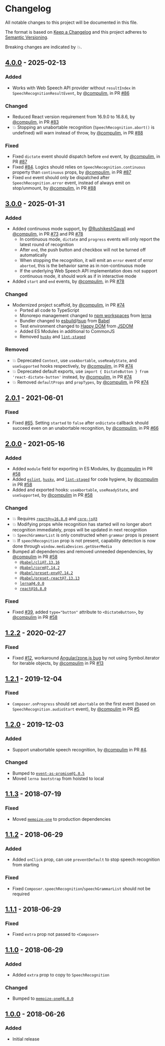 # Changelog

All notable changes to this project will be documented in this file.

The format is based on [Keep a Changelog](http://keepachangelog.com/en/1.0.0/)
and this project adheres to [Semantic Versioning](http://semver.org/spec/v2.0.0.html).

Breaking changes are indicated by 💥.

## [4.0.0] - 2025-02-13

### Added

- Works with Web Speech API provider without `resultIndex` in `SpeechRecognitionResultEvent`, by [@compulim](https://github.com/compulim), in PR [#86](https://github.com/compulim/react-dictate-button/pull/86)

### Changed

- Reduced React version requirement from 16.9.0 to 16.8.6, by [@compulim](https://github.com/compulim), in PR [#83](https://github.com/compulim/react-dictate-button/pull/83)
- 💥 Stopping an unabortable recognition (`SpeechRecognition.abort()` is undefined) will warn instead of throw, by [@compulim](https://github.com/compulim), in PR [#88](https://github.com/compulim/react-dictate-button/pull/88)

### Fixed

- Fixed `dictate` event should dispatch before `end` event, by [@compulim](https://github.com/compulim), in PR [#87](https://github.com/compulim/react-dictate-button/pull/87)
- Fixed [#84](https://github.com/compulim/react-dictate-button/issues/84). Logics should relies on `SpeechRecognition.continuous` property than `continuous` props, by [@compulim](https://github.com/compulim), in PR [#87](https://github.com/compulim/react-dictate-button/pull/87)
- Fixed `end` event should only be dispatched after `SpeechRecognition.error` event, instead of always emit on stop/unmount, by [@compulim](https://github.com/compulim), in PR [#88](https://github.com/compulim/react-dictate-button/pull/88)

## [3.0.0] - 2025-01-31

### Added

- Added continuous mode support, by [@RushikeshGavali](https://github.com/RushikeshGavali) and [@compulim](https://github.com/compulim), in PR [#73](https://github.com/compulim/react-dictate-button/pull/73) and PR [#78](https://github.com/compulim/react-dictate-button/pull/78)
   - In continuous mode, `dictate` and `progress` events will only report the latest round of recognition
   - After `end`, the push button and checkbox will not be turned off automatically
   - When stopping the recognition, it will emit an `error` event of error `aborted`, this is the behavior same as in non-continuous mode
   - If the underlying Web Speech API implementation does not support continuous mode, it should work as if in interactive mode
- Added `start` and `end` events, by [@compulim](https://github.com/compulim), in PR [#78](https://github.com/compulim/react-dictate-button/pull/78)

### Changed

- Modernized project scaffold, by [@compulim](https://github.com/compulim), in PR [#74](https://github.com/compulim/react-dictate-button/pull/74)
   - Ported all code to TypeScript
   - Monorepo management changed to [npm workspaces](https://docs.npmjs.com/cli/v11/using-npm/workspaces) from [lerna](https://lerna.js.org/)
   - Bundler changed to [esbuild](https://esbuild.github.io/)/[tsup](https://github.com/egoist/tsup) from [Babel](https://babeljs.io/)
   - Test environment changed to [Happy DOM](https://github.com/capricorn86/happy-dom) from [JSDOM](https://github.com/jsdom/jsdom)
   - Added ES Modules in additional to CommonJS
   - Removed [`husky`](https://www.npmjs.com/package/husky) and [`lint-staged`](https://www.npmjs.com/package/lint-staged)

### Removed

- 💥 Deprecated `Context`, use `useAbortable`, `useReadyState`, and `useSupported` hooks respectively, by [@compulim](https://github.com/compulim), in PR [#74](https://github.com/compulim/react-dictate-button/pull/74)
- 💥 Deprecated default exports, use `import { DictateButton } from 'react-dictate-button'` instead, by [@compulim](https://github.com/compulim), in PR [#74](https://github.com/compulim/react-dictate-button/pull/74)
- 💥 Removed `defaultProps` and `propTypes`, by [@compulim](https://github.com/compulim), in PR [#74](https://github.com/compulim/react-dictate-button/pull/74)

## [2.0.1] - 2021-06-01

### Fixed

- Fixed [#65](https://github.com/compulim/react-dictate-button/issues/65). Setting `started` to `false` after `onDictate` callback should succeed even on an unabortable recognition, by [@compulim](https://github.com/compulim), in PR [#66](https://github.com/compulim/react-dictate-button/pull/66)

## [2.0.0] - 2021-05-16

### Added

- Added `module` field for exporting in ES Modules, by [@compulim](https://github.com/compulim) in PR [#58](https://github.com/compulim/react-dictate-button/pull/58)
- Added [`eslint`](https://npmjs.com/package/eslint), [`husky`](https://npmjs.com/package/husky), and [`lint-staged`](https://npmjs.com/package/lint-staged) for code hygiene, by [@compulim](https://github.com/compulim) in PR [#58](https://github.com/compulim/react-dictate-button/pull/58)
- Added and exported hooks: `useAbortable`, `useReadyState`, and `useSupported`, by [@compulim](https://github.com/compulim) in PR [#58](https://github.com/compulim/react-dictate-button/pull/58)

### Changed

- 💥 Requires [`react@>=16.8.0`](https://npmjs.com/package/react) and [`core-js@3`](https://npmjs.com/package/core-js`)
- 💥 Modifying props while recognition has started will no longer abort recognition immediately, props will be updated in next recognition
- 💥 `SpeechGrammarList` is only constructed when `grammar` props is present
- 💥 If `speechRecognition` prop is not present, capability detection is now done through `window.mediaDevices.getUserMedia`
- Bumped all dependencies and removed unneeded dependencies, by [@compulim](https://github.com/compulim) in PR [#58](https://github.com/compulim/react-dictate-button/pull/58)
  - [`@babel/cli@7.13.16`](https://npmjs.com/package/@babel/cli)
  - [`@babel/core@7.14.2`](https://npmjs.com/package/@babel/core)
  - [`@babel/preset-env@7.14.2`](https://npmjs.com/package/@babel/preset-env)
  - [`@babel/preset-react@7.13.13`](https://npmjs.com/package/@babel/preset-react)
  - [`lerna@4.0.0`](https://npmjs.com/package/lerna)
  - [`react@16.8.0`](https://npmjs.com/package/react)

### Fixed

- Fixed [#39](https://github.com/compulim/react-dictate-button/issues/39), added `type="button"` attribute to `<DictateButton>`, by [@compulim](https://github.com/compulim) in PR [#58](https://github.com/compulim/react-dictate-button/pull/58)

## [1.2.2] - 2020-02-27

### Fixed

- Fixed [#12](https://github.com/compulim/react-dictate-button/issues/12), workaround [Angular/zone.js bug](https://github.com/angular/angular/issues/31750) by not using Symbol.iterator for iterable objects, by [@compulim](https://github.com/compulim) in PR [#13](https://github.com/compulim/react-dictate-button/pull/13)

## [1.2.1] - 2019-12-04

### Fixed

- `Composer.onProgress` should set `abortable` on the first event (based on `SpeechRecognition.audioStart` event), by [@compulim](https://github.com/compulim) in PR [#5](https://github.com/compulim/react-dictate-button/pull/5)

## [1.2.0] - 2019-12-03

### Added

- Support unabortable speech recognition, by [@compulim](https://github.com/compulim) in PR [#4](https://github.com/compulim/react-dictate-button/pull/4).

### Changed

- Bumped to [`event-as-promise@1.0.5`](https://npmjs.com/package/event-as-promise/v/1.0.5)
- Moved `lerna bootstrap` from hoisted to local

## [1.1.3] - 2018-07-19

### Fixed

- Moved [`memoize-one`](https://npmjs.com/package/memoize-one) to production dependencies

## [1.1.2] - 2018-06-29

### Added

- Added `onClick` prop, can use `preventDefault` to stop speech recognition from starting

### Fixed

- Fixed `Composer.speechRecognition`/`speechGrammarList` should not be required

## [1.1.1] - 2018-06-29

### Fixed

- Fixed `extra` prop not passed to `<Composer>`

## [1.1.0] - 2018-06-29

### Added

- Added `extra` prop to copy to `SpeechRecognition`

### Changed

- Bumped to [`memoize-one@4.0.0`](https://npmjs.com/package/memoize-one/v/4.0.0)

## [1.0.0] - 2018-06-26

### Added

- Initial release

[4.0.0]: https://github.com/compulim/react-dictate-button/compare/v3.0.0...v4.0.0
[3.0.0]: https://github.com/compulim/react-dictate-button/compare/v2.0.1...v3.0.0
[2.0.1]: https://github.com/compulim/react-dictate-button/compare/v2.0.0...v2.0.1
[2.0.0]: https://github.com/compulim/react-dictate-button/compare/v1.2.2...v2.0.0
[1.2.2]: https://github.com/compulim/react-dictate-button/compare/v1.2.1...v1.2.2
[1.2.1]: https://github.com/compulim/react-dictate-button/compare/v1.2.0...v1.2.1
[1.2.0]: https://github.com/compulim/react-dictate-button/compare/v1.1.3...v1.2.0
[1.1.3]: https://github.com/compulim/react-dictate-button/compare/v1.1.2...v1.1.3
[1.1.2]: https://github.com/compulim/react-dictate-button/compare/v1.1.1...v1.1.2
[1.1.1]: https://github.com/compulim/react-dictate-button/compare/v1.1.0...v1.1.1
[1.1.0]: https://github.com/compulim/react-dictate-button/compare/v1.0.0...v1.1.0
[1.0.0]: https://github.com/compulim/react-dictate-button/releases/tag/v1.0.0
